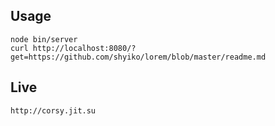 ## Usage

    node bin/server
    curl http://localhost:8080/?get=https://github.com/shyiko/lorem/blob/master/readme.md

## Live

    http://corsy.jit.su
